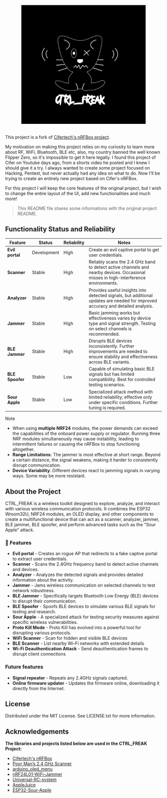 <div align="center">
  <img src="Graphics/logo_neko_full.png" alt="logo" width="400" height="auto" />
</div>
<br/>

This project is a fork of [Cifertech's nRFBox project](https://github.com/cifertech/nRFBox).

My motivation on making this project relies on my curiosity to learn more about RF, WiFi, Bluetooth, BLE etc, also, my country banned the well known Flipper Zero, so it's impossible to get it here legally. I found this project of Cifer on Youtube days ago, from a shorts video he posted and I knew I should give it a try. I always wanted to create some project focused on Hacking, Pentest, but never actually had any idea on what to do. Now I'll be trying to create an entirely new project based on Cifer's nRFBox.

For this project I will keep the core features of the original project, but I wish to change the entire layout of the UI, add new functionalities and much more!

> This README file shares some informations with the original project README.

<h2>Functionality Status and Reliability</h2>
<table>
  <thead>
    <tr>
      <th>Feature</th>
      <th>Status</th>
      <th>Reliability</th>
      <th>Notes</th>
    </tr>
  </thead>
  <tbody>
    <tr>
      <td><strong>Evil portal</strong></td>
      <td>Development</td>
      <td>High</td>
      <td>Create an evil captive portal to get user credentials.</td>
    </tr>
    <tr>
      <td><strong>Scanner</strong></td>
      <td>Stable</td>
      <td>High</td>
      <td>Reliably scans the 2.4 GHz band to detect active channels and nearby devices. Occasional misses in high-interference environments.</td>
    </tr>
    <tr>
      <td><strong>Analyzer</strong></td>
      <td>Stable</td>
      <td>High</td>
      <td>Provides useful insights into detected signals, but additional updates are needed for improved accuracy and detailed analysis.</td>
    </tr>
    <tr>
      <td><strong>Jammer</strong></td>
      <td>Stable</td>
      <td>High</td>
      <td>Basic jamming works but effectiveness varies by device type and signal strength. Testing on select channels is recommended.</td>
    </tr>
    <tr>
      <td><strong>BLE Jammer</strong></td>
      <td>Stable</td>
      <td>High</td>
      <td>Disrupts BLE devices inconsistently. Further improvements are needed to ensure stability and effectiveness across BLE variants.</td>
    </tr>
    <tr>
      <td><strong>BLE Spoofer</strong></td>
      <td>Stable</td>
      <td>Low</td>
      <td>Capable of simulating basic BLE signals but has limited compatibility. Best for controlled testing scenarios.</td>
    </tr>
    <tr>
      <td><strong>Sour Apple</strong></td>
      <td>Stable</td>
      <td>Low</td>
      <td>Specialized attack method with limited reliability; effective only under specific conditions. Further tuning is required.</td>
    </tr>
  </tbody>
</table>

> [!NOTE]
> - When using **multiple NRF24** modules, the power demands can exceed the capabilities of the onboard power supply or regulator. Running three NRF modules simultaneously may cause instability, leading to intermittent failures or causing the nRFBox to stop functioning altogether.
> - **Range Limitations**: The jammer is most effective at short range. Beyond a certain distance, the signal weakens, making it harder to consistently disrupt communication.
> - **Device Variability**: Different devices react to jamming signals in varying ways. Some may be more resistant.

<!-- About the Project -->
## About the Project
CTRL_FREAK is a wireless toolkit designed to explore, analyze, and interact with various wireless communication protocols. It combines the ESP32 Wroom32U, NRF24 modules, an OLED display, and other components to create a multifunctional device that can act as a scanner, analyzer, jammer, BLE jammer, BLE spoofer, and perform advanced tasks such as the "Sour Apple" attack.

<!-- Features -->
### 🎯 Features
- **Evil portal** - Creates an rogue AP that redirects to a fake captive portal to extract user credentials.
- **Scanner** - Scans the 2.4GHz frequency band to detect active channels and devices.
- **Analyzer** - Analyzes the detected signals and provides detailed information about the activity.
- **Jammer** - Jams wireless communication on selected channels to test network robustness.
- **BLE Jammer** - Specifically targets Bluetooth Low Energy (BLE) devices to disrupt their communication.
- **BLE Spoofer** - Spoofs BLE devices to simulate various BLE signals for testing and research.
- **Sour Apple** - A specialized attack for testing security measures against specific wireless vulnerabilities.
- **Proto Kill Mode** - Proto Kill has evolved into a powerful tool for disrupting various protocols.
- **WiFi Scanner** - Scan for hidden and visible BLE devices
- **BLE Scanner** - List nearby Wi-Fi networks with extended details
- **Wi-Fi Deauthentication Attack** - Send deauthentication frames to disrupt client connections

### Future features
- **Signal repeater** - Repeats any 2.4GHz signals captured.
- **Online firmware updater** - Updates the firmware online, downloading it directly from the Internet.

<!-- License -->
## License

Distributed under the MIT License. See LICENSE.txt for more information.

<!-- Acknowledgments -->
## Acknowledgements 

**The libraries and projects listed below are used in the CTRL_FREAK Project:**
 - [Cifertech's nRFBox](https://github.com/cifertech/nRFBox)
 - [Poor Man’s 2.4 GHz Scanner](https://forum.arduino.cc/t/poor-mans-2-4-ghz-scanner/54846)
 - [arduino_oled_menu](https://github.com/upiir/arduino_oled_menu)
 - [nRF24L01-WiFi-Jammer](https://github.com/hugorezende/nRF24L01-WiFi-Jammer)
 - [Universal-RC-system](https://github.com/alexbeliaev/Universal-RC-system/tree/master)
 - [AppleJuice](https://github.com/ECTO-1A/AppleJuice)
 - [ESP32-Sour-Apple](https://github.com/RapierXbox/ESP32-Sour-Apple)
